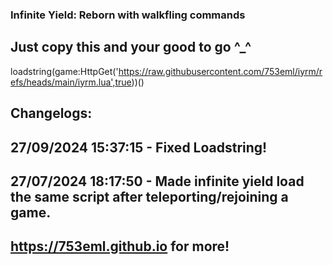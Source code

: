 ### Infinite Yield: Reborn with walkfling commands

## Just copy this and your good to go ^_^

loadstring(game:HttpGet('https://raw.githubusercontent.com/753eml/iyrm/refs/heads/main/iyrm.lua',true))()

## Changelogs:

## 27/09/2024 15:37:15 - Fixed Loadstring!

## 27/07/2024 18:17:50 - Made infinite yield load the same script after teleporting/rejoining a game.

## https://753eml.github.io for more!
